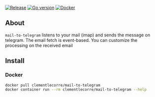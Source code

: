 
[![Release](https://img.shields.io/github/v/release/clementlecorre/mail-to-telegram)](https://github.com/clementlecorre/mail-to-telegram/releases/latest)
[![Go version](https://img.shields.io/github/go-mod/go-version/clementlecorre/mail-to-telegram/dev)](https://golang.org/doc/devel/release.html)
[![Docker](https://img.shields.io/docker/pulls/clementlecorre/mail-to-telegram)](https://hub.docker.com/r/cl3m3nt/mail-to-telegram)

## About

`mail-to-telegram` listens to your mail (imap) and sends the message on telegram. The email fetch is event-based. 
You can customize the processing on the received email 

## Install

### Docker

```bash
docker pull clementlecorre/mail-to-telegram
docker container run --rm clementlecorre/mail-to-telegram --help
```
